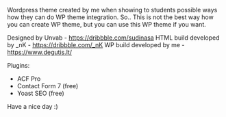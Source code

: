 Wordpress theme created by me when showing to students possible ways how they can do WP theme integration.
So.. This is not the best way how you can create WP theme, but you can use this WP theme if you want.

Designed by Unvab - https://dribbble.com/sudinasa
HTML build developed by _nK - https://dribbble.com/_nK
WP build developed by me - https://www.degutis.lt/

Plugins:
- ACF Pro
- Contact Form 7 (free)
- Yoast SEO (free)

Have a nice day :)